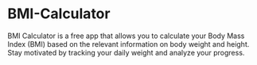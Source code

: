 # BMI-Calculator
BMI Calculator is a free app that allows you to calculate your Body Mass Index (BMI) based on the relevant information on body weight and height. Stay motivated by tracking your daily weight and analyze your progress.
